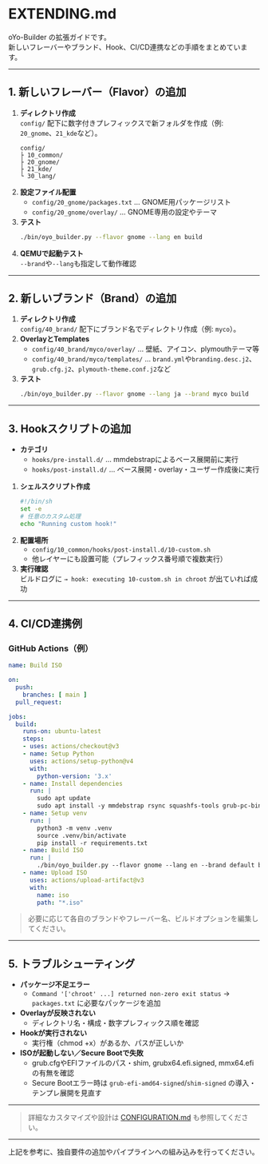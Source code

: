 # EXTENDING.md

oYo-Builder の拡張ガイドです。  
新しいフレーバーやブランド、Hook、CI/CD連携などの手順をまとめています。

---

## 1. 新しいフレーバー（Flavor）の追加

1. **ディレクトリ作成**  
   `config/` 配下に数字付きプレフィックスで新フォルダを作成（例: `20_gnome`、`21_kde`など）。
   ```
   config/
   ├ 10_common/
   ├ 20_gnome/
   ├ 21_kde/
   └ 30_lang/
   ```
2. **設定ファイル配置**  
   - `config/20_gnome/packages.txt` … GNOME用パッケージリスト
   - `config/20_gnome/overlay/` … GNOME専用の設定やテーマ
3. **テスト**  
   ```bash
   ./bin/oyo_builder.py --flavor gnome --lang en build
   ```
4. **QEMUで起動テスト**  
   `--brand`や`--lang`も指定して動作確認

---

## 2. 新しいブランド（Brand）の追加

1. **ディレクトリ作成**  
   `config/40_brand/` 配下にブランド名でディレクトリ作成（例: `myco`）。
2. **OverlayとTemplates**  
   - `config/40_brand/myco/overlay/` … 壁紙、アイコン、plymouthテーマ等
   - `config/40_brand/myco/templates/` … `brand.yml`や`branding.desc.j2`、`grub.cfg.j2`、`plymouth-theme.conf.j2`など
3. **テスト**  
   ```bash
   ./bin/oyo_builder.py --flavor gnome --lang ja --brand myco build
   ```

---

## 3. Hookスクリプトの追加

- **カテゴリ**  
  - `hooks/pre-install.d/` … mmdebstrapによるベース展開前に実行
  - `hooks/post-install.d/` … ベース展開・overlay・ユーザー作成後に実行

1. **シェルスクリプト作成**  
   ```bash
   #!/bin/sh
   set -e
   # 任意のカスタム処理
   echo "Running custom hook!"
   ```
2. **配置場所**  
   - `config/10_common/hooks/post-install.d/10-custom.sh`  
   - 他レイヤーにも設置可能（プレフィックス番号順で複数実行）
3. **実行確認**  
   ビルドログに `→ hook: executing 10-custom.sh in chroot` が出ていれば成功

---

## 4. CI/CD連携例

### GitHub Actions（例）

```yaml
name: Build ISO

on:
  push:
    branches: [ main ]
  pull_request:

jobs:
  build:
    runs-on: ubuntu-latest
    steps:
    - uses: actions/checkout@v3
    - name: Setup Python
      uses: actions/setup-python@v4
      with:
        python-version: '3.x'
    - name: Install dependencies
      run: |
        sudo apt update
        sudo apt install -y mmdebstrap rsync squashfs-tools grub-pc-bin grub-efi-amd64-bin grub-efi-amd64-signed shim-signed xorriso dosfstools mtools python3-venv python3-pip
    - name: Setup venv
      run: |
        python3 -m venv .venv
        source .venv/bin/activate
        pip install -r requirements.txt
    - name: Build ISO
      run: |
        ./bin/oyo_builder.py --flavor gnome --lang en --brand default build
    - name: Upload ISO
      uses: actions/upload-artifact@v3
      with:
        name: iso
        path: "*.iso"
```
> 必要に応じて各自のブランドやフレーバー名、ビルドオプションを編集してください。

---

## 5. トラブルシューティング

- **パッケージ不足エラー**  
  - `Command '['chroot' ...] returned non-zero exit status` → `packages.txt` に必要なパッケージを追加
- **Overlayが反映されない**  
  - ディレクトリ名・構成・数字プレフィックス順を確認
- **Hookが実行されない**  
  - 実行権（chmod +x）があるか、パスが正しいか
- **ISOが起動しない／Secure Bootで失敗**  
  - grub.cfgやEFIファイルのパス・shim, grubx64.efi.signed, mmx64.efiの有無を確認
  - Secure Bootエラー時は `grub-efi-amd64-signed`/`shim-signed` の導入・テンプレ展開を見直す

---

> 詳細なカスタマイズや設計は [CONFIGURATION.md](./40_CONFIGURATION_latest.md) も参照してください。

---

上記を参考に、独自要件の追加やパイプラインへの組み込みを行ってください。
